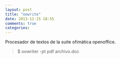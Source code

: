 ```yaml
---
layout: post
title: "oowrite"
date: 2013-12-15 18:55
comments: true
categories: 
---
```

Procesador de textos de la suite ofimática openoffice.

>$ oowriter -pt pdf archivo.doc

